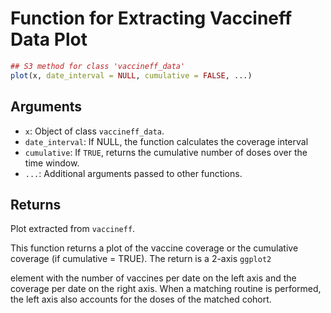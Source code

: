 # Function for Extracting Vaccineff Data Plot

```r
## S3 method for class 'vaccineff_data'
plot(x, date_interval = NULL, cumulative = FALSE, ...)
```

## Arguments

- `x`: Object of class `vaccineff_data`.
- `date_interval`: If NULL, the function calculates the coverage interval
- `cumulative`: If `TRUE`, returns the cumulative number of doses over the time window.
- `...`: Additional arguments passed to other functions.

## Returns

Plot extracted from `vaccineff`.

This function returns a plot of the vaccine coverage or the cumulative coverage (if cumulative = TRUE). The return is a 2-axis `ggplot2`

element with the number of vaccines per date on the left axis and the coverage per date on the right axis. When a matching routine is performed, the left axis also accounts for the doses of the matched cohort.
